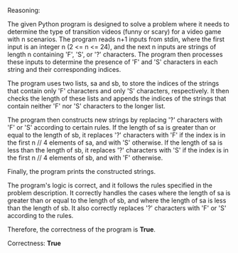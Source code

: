 Reasoning:

The given Python program is designed to solve a problem where it needs to determine the type of transition videos (funny or scary) for a video game with n scenarios. The program reads n+1 inputs from stdin, where the first input is an integer n (2 <= n <= 24), and the next n inputs are strings of length n containing 'F', 'S', or '?' characters. The program then processes these inputs to determine the presence of 'F' and 'S' characters in each string and their corresponding indices.

The program uses two lists, sa and sb, to store the indices of the strings that contain only 'F' characters and only 'S' characters, respectively. It then checks the length of these lists and appends the indices of the strings that contain neither 'F' nor 'S' characters to the longer list.

The program then constructs new strings by replacing '?' characters with 'F' or 'S' according to certain rules. If the length of sa is greater than or equal to the length of sb, it replaces '?' characters with 'F' if the index is in the first n // 4 elements of sa, and with 'S' otherwise. If the length of sa is less than the length of sb, it replaces '?' characters with 'S' if the index is in the first n // 4 elements of sb, and with 'F' otherwise.

Finally, the program prints the constructed strings.

The program's logic is correct, and it follows the rules specified in the problem description. It correctly handles the cases where the length of sa is greater than or equal to the length of sb, and where the length of sa is less than the length of sb. It also correctly replaces '?' characters with 'F' or 'S' according to the rules.

Therefore, the correctness of the program is **True**.

Correctness: **True**